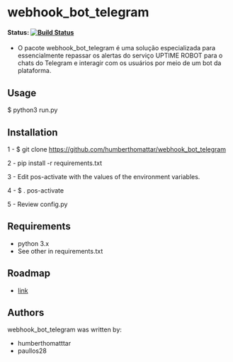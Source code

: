 # webhook_bot_telegram

#### Status: [![Build Status](https://travis-ci.org/humberthomattar/webhook_bot_telegram.svg?branch=master)](https://travis-ci.org/humberthomattar/webhook_bot_telegram)

 - O pacote webhook_bot_telegram é uma solução especializada para
 essencialmente repassar os alertas do serviço UPTIME ROBOT para
 o chats do Telegram e interagir com os usuários por meio de um bot
 da plataforma.

## Usage

$ python3 run.py

## Installation

1 - $ git clone https://github.com/humberthomattar/webhook_bot_telegram

2 - pip install -r requirements.txt

3 - Edit pos-activate with the values of the environment variables.

4 - $ . pos-activate

5 - Review config.py

## Requirements

 - python 3.x
 - See other in requirements.txt

## Roadmap

 - [link](roadmap.md)

## Authors

webhook_bot_telegram was written by:
 - humberthomatttar
 - paullos28